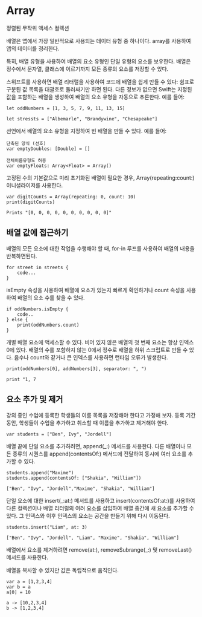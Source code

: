 # Array
정렬된 무작위 액세스 컬렉션

배열은 앱에서 가장 일반적으로 사용되는 데이터 유형 중 하나이다. array를 사용하여 앱의 데이터를 정리한다. 

특히, 배열 유형을 사용하여 배열의 요소 유형인 단일 유형의 요소를 보유한다. 배열은 정수에서 문자열, 클래스에 이르기까지 모든 종류의 요소를 저장할 수 있다.

스위프트를 사용하면 배열 리터럴을 사용하여 코드에 배열을 쉽게 만들 수 있다: 쉼표로 구분된 값 목록을 대괄호로 둘러싸기만 하면 된다. 다른 정보가 없으면 Swift는 지정된 값을 포함하는 배열을 생성하여 배열의 요소 유형을 자동으로 추론한다. 예를 들어:

    let oddNumbers = [1, 3, 5, 7, 9, 11, 13, 15]

    let stressts = ["Albemarle", "Brandywine", "Chesapeake"]

선언에서 배열의 요소 유형을 지정하여 빈 배열을 만들 수 있다. 예를 들어:

    단축된 양식 (선호)
    var emptyDoubles: [Double] = []

    전체이름유형도 허용
    var emptyFloats: Array<Float> = Array()

고정된 수의 기본값으로 미리 초기화된 배열이 필요한 경우, Array(repeating:count:) 이니셜라이저를 사용한다.

    var digitCounts = Array(repeating: 0, count: 10)
    print(digitCounts)

    Prints "[0, 0, 0, 0, 0, 0, 0, 0, 0, 0]"

## 배열 값에 접근하기
배열의 모든 요소에 대한 작업을 수행해야 할 때, for-in 루프를 사용하여 배열의 내용을 반복하면된다.

    for street in streets {
        code...
    }

isEmpty 속성을 사용하여 배열에 요소가 있는지 빠르게 확인하거나 count 속성을 사용하여 배열의 요소 수를 찾을 수 있다.

    if oddNumbers.isEmpty {
        code..
    } else {
        print(oddNumbers.count)
    }

개별 배열 요소에 액세스할 수 있다. 비어 있지 않은 배열의 첫 번째 요소는 항상 인덱스 0에 있다. 배열의 수를 포함하지 않는 0에서 정수로 배열을 하위 스크립트로 만들 수 있다. 음수나 count와 같거나 큰 인덱스를 사용하면 런타임 오류가 발생한다.

    print(oddNumbers[0], addNumbers[3], separator: ", ")

    print "1, 7

## 요소 추가 및 제거
강의 중인 수업에 등록한 학생들의 이름 목록을 저장해야 한다고 가정해 보자. 등록 기간 동안, 학생들이 수업을 추가하고 취소할 때 이름을 추가하고 제거해야 한다.

    var students = ["Ben", Ivy", "Jordell"]

 배열 끝에 단일 요소를 추가하려면, append(_:) 메서드를 사용한다. 다른 배열이나 모든 종류의 시퀀스를 append(contentsOf:) 메서드에 전달하여 동시에 여러 요소를 추가할 수 있다.

    students.append("Maxime")
    students.append(contentsOf: ["Shakia", "William"])

    ["Ben", "Ivy", "Jordell","Maxime", "Shakia", "William"]   

단일 요소에 대한 insert(_:at:) 메서드를 사용하고 insert(contentsOf:at:)를 사용하여 다른 컬렉션이나 배열 리터럴의 여러 요소를 삽입하여 배열 중간에 새 요소를 추가할 수 있다. 그 인덱스와 이후 인덱스의 요소는 공간을 만들기 위해 다시 이동된다.

    students.insert("Liam", at: 3)

    ["Ben", "Ivy", "Jordell", "Liam", "Maxime", "Shakia", "William"]

배열에서 요소를 제거하려면 remove(at:), removeSubrange(_:) 및 removeLast() 메서드를 사용한다.

배열을 복사할 수 있지만 값은 독립적으로 움직인다.

    var a = [1,2,3,4]
    var b = a
    a[0] = 10

    a -> [10,2,3,4]
    b -> [1,2,3,4]
